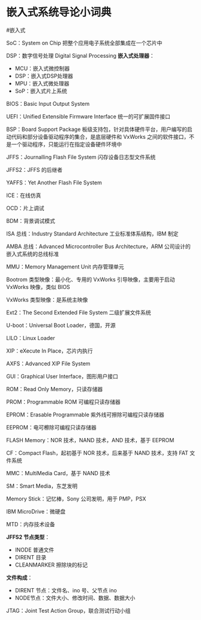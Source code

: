 # 嵌入式系统导论小词典
#嵌入式

SoC：System on Chip 把整个应用电子系统全部集成在一个芯片中

DSP：数字信号处理 Digital Signal Processing
**嵌入式处理器**：

* MCU：嵌入式微控制器
* DSP：嵌入式DSP处理器
* MPU：嵌入式微处理器
* SoP：嵌入式片上系统

BIOS：Basic Input Output System

UEFI：Unified Extensible Firmware Interface 统一的可扩展固件接口

BSP：Board Support Package 板级支持包，针对具体硬件平台，用户编写的启动代码和部分设备驱动程序的集合，是底层硬件和 VxWorks 之间的软件接口，不是一个驱动程序，只能运行在指定设备硬件环境中

JFFS：Journalling Flash File System 闪存设备日志型文件系统

JFFS2：JFFS 的后继者

YAFFS：Yet Another Flash File System

ICE：在线仿真

OCD：片上调试

BDM：背景调试模式

ISA 总线：Industry Standard Architecture 工业标准体系结构，IBM 制定

AMBA 总线：Advanced Microcontroller Bus Architecture，ARM 公司设计的嵌入式系统的总线标准

MMU：Memory Management Unit 内存管理单元

Bootrom 类型映像：最小化、专用的 VxWorks 引导映像，主要用于启动 VxWorks 映像，类似 BIOS

VxWorks 类型映像：是系统主映像 

Ext2：The Second Extended File System 二级扩展文件系统

U-boot：Universal Boot Loader，德国，开源

LILO：Linux Loader

XIP：eXecute In Place，芯片内执行

AXFS：Advanced XIP File System

GUI：Graphical User Interface，图形用户接口

ROM：Read Only Memory，只读存储器

PROM：Programmable ROM 可编程只读存储器

EPROM：Erasable Programmable 紫外线可擦除可编程只读存储器

EEPROM：电可檫除可编程只读存储器

FLASH Memory：NOR 技术，NAND 技术，AND 技术，基于 EEPROM

CF：Compact Flash，起初基于 NOR 技术，后来基于 NAND 技术，支持 FAT 文件系统

MMC：MultiMedia Card，基于 NAND 技术

SM：Smart Media，东芝发明

Memory Stick：记忆棒，Sony 公司发明，用于 PMP，PSX

IBM MicroDrive：微硬盘

MTD：内存技术设备

**JFFS2 节点类型**：

* INODE 普通文件
* DIRENT 目录
* CLEANMARKER 擦除块的标记

**文件构成**：

* DIRENT 节点：文件名、ino 号、父节点 ino 
* NODE节点：文件大小、修改时间、数据、数据大小

JTAG：Joint Test Action Group，联合测试行动小组